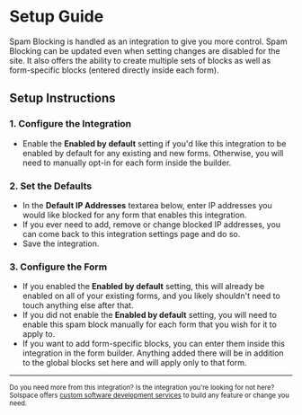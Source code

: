 # Setup Guide

Spam Blocking is handled as an integration to give you more control. Spam Blocking can be updated even when setting changes are disabled for the site. It also offers the ability to create multiple sets of blocks as well as form-specific blocks (entered directly inside each form).

## Setup Instructions

### 1. Configure the Integration

- Enable the **Enabled by default** setting if you'd like this integration to be enabled by default for any existing and new forms. Otherwise, you will need to manually opt-in for each form inside the builder.

### 2. Set the Defaults

- In the **Default IP Addresses** textarea below, enter IP addresses you would like blocked for any form that enables this integration.
- If you ever need to add, remove or change blocked IP addresses, you can come back to this integration settings page and do so.
- Save the integration.

### 3. Configure the Form

- If you enabled the **Enabled by default** setting, this will already be enabled on all of your existing forms, and you likely shouldn't need to touch anything else after that.
- If you did not enable the **Enabled by default** setting, you will need to enable this spam block manually for each form that you wish for it to apply to.
- If you want to add form-specific blocks, you can enter them inside this integration in the form builder. Anything added there will be in addition to the global blocks set here and will apply only to that form.

---

<small>Do you need more from this integration? Is the integration you're looking for not here? Solspace offers [custom software development services](https://docs.solspace.com/support/premium/) to build any feature or change you need.</small>